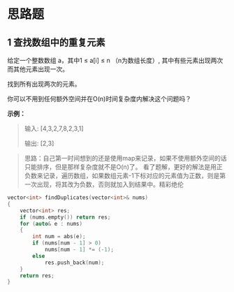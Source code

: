 # 思路题

## 1 查找数组中的重复元素

给定一个整数数组 a，其中1 ≤ a[i] ≤ n （n为数组长度）, 其中有些元素出现两次而其他元素出现一次。

找到所有出现两次的元素。

你可以不用到任何额外空间并在O(n)时间复杂度内解决这个问题吗？

**示例：**
> 输入:
> [4,3,2,7,8,2,3,1]
>
> 输出:
> [2,3]

> 思路：自己第一时间想到的还是使用map来记录，如果不使用额外空间的话只能排序，但是那样复杂度就不是O(n)了。
> 看了题解，更好的解法是用正负数来记录，遍历数组，如果数组元素-1下标对应的元素值为正数，则是第一次出现，将其改为负数，否则就加入到结果中。精彩绝伦

```c++
vector<int> findDuplicates(vector<int>& nums)
{
	vector<int> res;
	if (nums.empty()) return res;
	for (auto& e : nums)
	{
		int num = abs(e);
		if (nums[num - 1] > 0)
			nums[num - 1] *= (-1);
		else
			res.push_back(num);
	}
	return res;
}
```